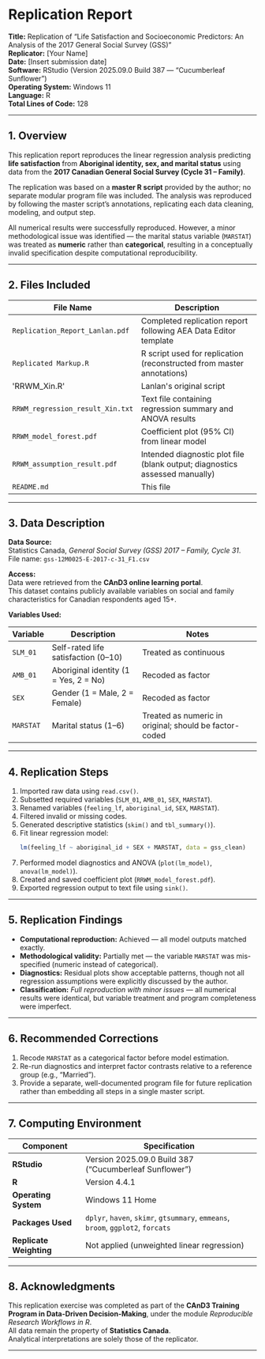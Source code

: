 # Replication Report

**Title:** Replication of “Life Satisfaction and Socioeconomic Predictors: An Analysis of the 2017 General Social Survey (GSS)”  
**Replicator:** [Your Name]  
**Date:** [Insert submission date]  
**Software:** RStudio (Version 2025.09.0 Build 387 — “Cucumberleaf Sunflower”)  
**Operating System:** Windows 11  
**Language:** R  
**Total Lines of Code:** 128  

---

## 1. Overview

This replication report reproduces the linear regression analysis predicting **life satisfaction** from **Aboriginal identity, sex, and marital status** using data from the **2017 Canadian General Social Survey (Cycle 31 – Family)**.

The replication was based on a **master R script** provided by the author; no separate modular program file was included. The analysis was reproduced by following the master script’s annotations, replicating each data cleaning, modeling, and output step.

All numerical results were successfully reproduced. However, a minor methodological issue was identified — the marital status variable (`MARSTAT`) was treated as **numeric** rather than **categorical**, resulting in a conceptually invalid specification despite computational reproducibility.

---

## 2. Files Included

| File Name | Description |
|------------|-------------|
| `Replication_Report_Lanlan.pdf` | Completed replication report following AEA Data Editor template |
| `Replicated Markup.R` | R script used for replication (reconstructed from master annotations) |
| 'RRWM_Xin.R'| Lanlan's original script|
| `RRWM_regression_result_Xin.txt` | Text file containing regression summary and ANOVA results |
| `RRWM_model_forest.pdf` | Coefficient plot (95% CI) from linear model |
| `RRWM_assumption_result.pdf` | Intended diagnostic plot file (blank output; diagnostics assessed manually) |
| `README.md` | This file |

---

## 3. Data Description

**Data Source:**  
Statistics Canada, *General Social Survey (GSS) 2017 – Family, Cycle 31*.  
File name: `gss-12M0025-E-2017-c-31_F1.csv`  

**Access:**  
Data were retrieved from the **CAnD3 online learning portal**.  
This dataset contains publicly available variables on social and family characteristics for Canadian respondents aged 15+.

**Variables Used:**

| Variable | Description | Notes |
|-----------|--------------|-------|
| `SLM_01` | Self-rated life satisfaction (0–10) | Treated as continuous |
| `AMB_01` | Aboriginal identity (1 = Yes, 2 = No) | Recoded as factor |
| `SEX` | Gender (1 = Male, 2 = Female) | Recoded as factor |
| `MARSTAT` | Marital status (1–6) | Treated as numeric in original; should be factor-coded |

---

## 4. Replication Steps

1. Imported raw data using `read.csv()`.  
2. Subsetted required variables (`SLM_01`, `AMB_01`, `SEX`, `MARSTAT`).  
3. Renamed variables (`feeling_lf`, `aboriginal_id`, `SEX`, `MARSTAT`).  
4. Filtered invalid or missing codes.  
5. Generated descriptive statistics (`skim()` and `tbl_summary()`).  
6. Fit linear regression model:  
   ```r
   lm(feeling_lf ~ aboriginal_id + SEX + MARSTAT, data = gss_clean)
   ```
7. Performed model diagnostics and ANOVA (`plot(lm_model)`, `anova(lm_model)`).  
8. Created and saved coefficient plot (`RRWM_model_forest.pdf`).  
9. Exported regression output to text file using `sink()`.  

---

## 5. Replication Findings

- **Computational reproduction:** Achieved — all model outputs matched exactly.  
- **Methodological validity:** Partially met — the variable `MARSTAT` was mis-specified (numeric instead of categorical).  
- **Diagnostics:** Residual plots show acceptable patterns, though not all regression assumptions were explicitly discussed by the author.  
- **Classification:** *Full reproduction with minor issues* — all numerical results were identical, but variable treatment and program completeness were imperfect.

---

## 6. Recommended Corrections

1. Recode `MARSTAT` as a categorical factor before model estimation.  
2. Re-run diagnostics and interpret factor contrasts relative to a reference group (e.g., “Married”).  
3. Provide a separate, well-documented program file for future replication rather than embedding all steps in a single master script.  

---

## 7. Computing Environment

| Component | Specification |
|------------|---------------|
| **RStudio** | Version 2025.09.0 Build 387 (“Cucumberleaf Sunflower”) |
| **R** | Version 4.4.1 |
| **Operating System** | Windows 11 Home |
| **Packages Used** | `dplyr`, `haven`, `skimr`, `gtsummary`, `emmeans`, `broom`, `ggplot2`, `forcats` |
| **Replicate Weighting** | Not applied (unweighted linear regression) |

---

## 8. Acknowledgments

This replication exercise was completed as part of the **CAnD3 Training Program in Data-Driven Decision-Making**, under the module *Reproducible Research Workflows in R*.  
All data remain the property of **Statistics Canada**.  
Analytical interpretations are solely those of the replicator.

---


